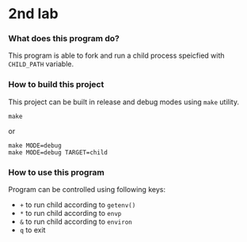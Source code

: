 
# 2nd lab

### What does this program do?

This program is able to fork and run a child process speicfied with `CHILD_PATH` variable.

### How to build this project

This project can be built in release and debug modes using `make` utility. 

```
make 
```

or

```
make MODE=debug
make MODE=debug TARGET=child
```

### How to use this program

Program can be controlled using following keys:

* `+` to run child according to `getenv()`
* `*` to run child according to `envp`
* `&` to run child according to `environ`
* `q` to exit
